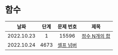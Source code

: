 # 함수

|날짜|단계|문제 번호|제목|
|:---:|:---:|:---:|:---:|
|2022.10.23|1|15596|[정수 N개의 합](https://github.com/drew105/Study_algorithms/blob/main/BAEKJOON/%ED%95%A8%EC%88%98/Code/1.%20%EC%A0%95%EC%88%98%20N%EA%B0%9C%EC%9D%98%20%ED%95%A9.md)|
|2022.10.24|4673|[셀프 넘버]()|